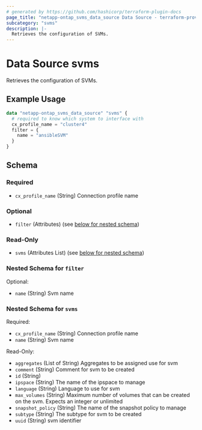 ```yaml
---
# generated by https://github.com/hashicorp/terraform-plugin-docs
page_title: "netapp-ontap_svms_data_source Data Source - terraform-provider-netapp-ontap"
subcategory: "svms"
description: |-
  Retrieves the configuration of SVMs.
---
```


# Data Source svms

Retrieves the configuration of SVMs.

## Example Usage
```terraform
data "netapp-ontap_svms_data_source" "svms" {
  # required to know which system to interface with
  cx_profile_name = "cluster4"
  filter = {
    name = "ansibleSVM"
  }
}
```



<!-- schema generated by tfplugindocs -->
## Schema

### Required

- `cx_profile_name` (String) Connection profile name

### Optional

- `filter` (Attributes) (see [below for nested schema](#nestedatt--filter))

### Read-Only

- `svms` (Attributes List) (see [below for nested schema](#nestedatt--svms))

<a id="nestedatt--filter"></a>
### Nested Schema for `filter`

Optional:

- `name` (String) Svm name


<a id="nestedatt--svms"></a>
### Nested Schema for `svms`

Required:

- `cx_profile_name` (String) Connection profile name
- `name` (String) Svm name

Read-Only:

- `aggregates` (List of String) Aggregates to be assigned use for svm
- `comment` (String) Comment for svm to be created
- `id` (String)
- `ipspace` (String) The name of the ipspace to manage
- `language` (String) Language to use for svm
- `max_volumes` (String) Maximum number of volumes that can be created on the svm. Expects an integer or unlimited
- `snapshot_policy` (String) The name of the snapshot policy to manage
- `subtype` (String) The subtype for svm to be created
- `uuid` (String) svm identifier


